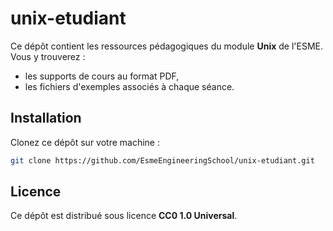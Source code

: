 # unix-etudiant 

Ce dépôt contient les ressources pédagogiques du module **Unix** de
l'ESME.  
Vous y trouverez :
- les supports de cours au format PDF,
- les fichiers d'exemples associés à chaque séance.

## Installation

Clonez ce dépôt sur votre machine :

```bash
git clone https://github.com/EsmeEngineeringSchool/unix-etudiant.git
```

## Licence

Ce dépôt est distribué sous licence **CC0 1.0 Universal**.  


